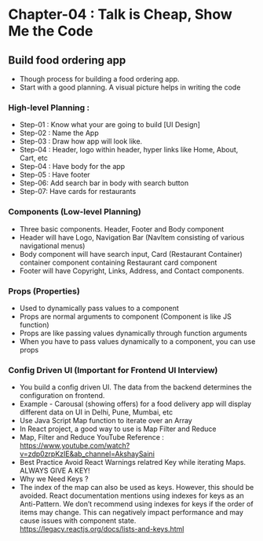 # Chapter-04 : Talk is Cheap, Show Me the Code 

## Build food ordering app 

- Though process for building a food ordering app. 
- Start with a good planning. A visual picture helps in writing the code

### High-level Planning : 
- Step-01 : Know what your are going to build [UI Design]
- Step-02 : Name the App
- Step-03 : Draw how app will look like. 
- Step-04 : Header, logo within header, hyper links like Home, About, Cart, etc
- Step-04 : Have body for the app
- Step-05 : Have footer
- Step-06: Add search bar in body with search button
- Step-07: Have cards for restaurants 

### Components (Low-level Planning)
- Three basic components. Header, Footer and Body component
- Header will have Logo, Navigation Bar (NavItem consisting of various navigational menus)
- Body component will have search input, Card (Restaurant Container) container component containing Restaurant card component
- Footer will have Copyright, Links, Address, and Contact components. 

### Props (Properties)
- Used to dynamically pass values to a component
- Props are normal arguments to component (Component is like JS function)
- Props are like passing values dynamically through function arguments
- When you have to pass values dynamically to a component, you can use props

### Config Driven UI (Important for Frontend UI Interview)

- You build a config driven UI. The data from the backend determines the configuration on frontend.
- Example - Carousal (showing offers) for a food delivery app will display different data on UI in Delhi, Pune, Mumbai, etc
- Use Java Script Map function to iterate over an Array 
- In React project, a good way to use is Map Filter and Reduce
- Map, Filter and Reduce YouTube Reference : https://www.youtube.com/watch?v=zdp0zrpKzIE&ab_channel=AkshaySaini
- Best Practice Avoid React Warnings relatred Key while iterating Maps. ALWAYS GIVE A KEY!
- Why we Need Keys ?
- The index of the map can also be used as keys. However, this should be avoided.
React documentation mentions using indexes for keys as an Anti-Pattern.
We don’t recommend using indexes for keys if the order of items may change. This can negatively impact performance and may cause issues with component state.
https://legacy.reactjs.org/docs/lists-and-keys.html